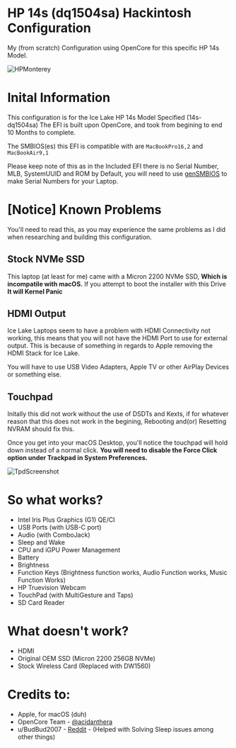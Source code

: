 # HP 14s (dq1504sa) Hackintosh Configuration
My (from scratch) Configuration using OpenCore for this specific HP 14s Model.

![HPMonterey](https://i.imgur.com/OXAmeR2.png)

# Inital Information

This configuration is for the Ice Lake HP 14s Model Specified (14s-dq1504sa)
The EFI is built upon OpenCore, and took from begining to end 10 Months to complete.

The SMBIOS(es) this EFI is compatible with are `MacBookPro16,2` and `MacBookAir9,1`

Please keep note of this as in the Included EFI there is no Serial Number, MLB, SystemUUID and ROM by Default, you will need to use [genSMBIOS](https://github.com/corpnewt/GenSMBIOS) to make Serial Numbers for your Laptop.

# [Notice] Known Problems

You'll need to read this, as you may experience the same problems as I did when researching and building this configuration.

## Stock NVMe SSD
This laptop (at least for me) came with a Micron 2200 NVMe SSD, **Which is incompatile with macOS.** If you attempt to boot the installer with this Drive **It will Kernel Panic**

## HDMI Output
Ice Lake Laptops seem to have a problem with HDMI Connectivity not working, this means that you will not have the HDMI Port to use for external output. This is because of something in regards to Apple removing the HDMI Stack for Ice Lake. 

You will have to use USB Video Adapters, Apple TV or other AirPlay Devices or something else.

## Touchpad
Initally this did not work without the use of DSDTs and Kexts, if for whatever reason that this does not work in the begining, Rebooting and(or) Resetting NVRAM should fix this.

Once you get into your macOS Desktop, you'll notice the touchpad will hold down instead of a normal click. **You will need to disable the Force Click option under Trackpad in System Preferences.**

![TpdScreenshot](https://i.imgur.com/QSCgF9s.png)

# So what works?

- Intel Iris Plus Graphics (G1) QE/CI
- USB Ports (with USB-C port)
- Audio (with ComboJack)
- Sleep and Wake
- CPU and iGPU Power Management
- Battery
- Brightness
- Function Keys (Brightness function works, Audio Function works, Music Function Works)
- HP Truevision Webcam
- TouchPad (with MultiGesture and Taps)
- SD Card Reader

# What doesn't work?

- HDMI
- Original OEM SSD (Micron 2200 256GB NVMe)
- Stock Wireless Card (Replaced with DW1560)

# Credits to:
- Apple, for macOS (duh)
- OpenCore Team - [@acidanthera](https://github.com/acidanthera)
- u/BudBud2007 - [Reddit](https://www.reddit.com/user/BudBud2007/) - (Helped with Solving Sleep issues among other things)
